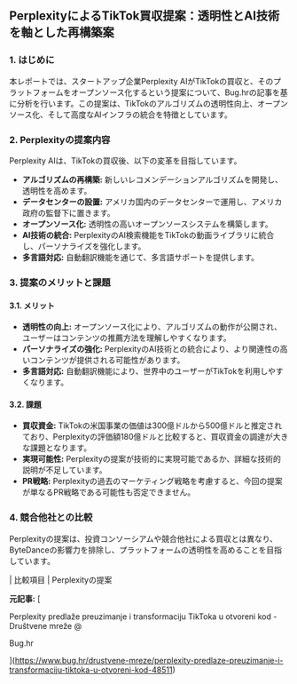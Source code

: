 ## PerplexityによるTikTok買収提案：透明性とAI技術を軸とした再構築案

### 1. はじめに

本レポートでは、スタートアップ企業Perplexity AIがTikTokの買収と、そのプラットフォームをオープンソース化するという提案について、Bug.hrの記事を基に分析を行います。この提案は、TikTokのアルゴリズムの透明性向上、オープンソース化、そして高度なAIインフラの統合を特徴としています。

### 2. Perplexityの提案内容

Perplexity AIは、TikTokの買収後、以下の変革を目指しています。

* **アルゴリズムの再構築:** 新しいレコメンデーションアルゴリズムを開発し、透明性を高めます。
* **データセンターの設置:** アメリカ国内のデータセンターで運用し、アメリカ政府の監督下に置きます。
* **オープンソース化:** 透明性の高いオープンソースシステムを構築します。
* **AI技術の統合:** PerplexityのAI検索機能をTikTokの動画ライブラリに統合し、パーソナライズを強化します。
* **多言語対応:** 自動翻訳機能を通じて、多言語サポートを提供します。

### 3. 提案のメリットと課題

#### 3.1. メリット

* **透明性の向上:** オープンソース化により、アルゴリズムの動作が公開され、ユーザーはコンテンツの推薦方法を理解しやすくなります。
* **パーソナライズの強化:** PerplexityのAI技術との統合により、より関連性の高いコンテンツが提供される可能性があります。
* **多言語対応:** 自動翻訳機能により、世界中のユーザーがTikTokを利用しやすくなります。

#### 3.2. 課題

* **買収資金:** TikTokの米国事業の価値は300億ドルから500億ドルと推定されており、Perplexityの評価額180億ドルと比較すると、買収資金の調達が大きな課題となります。
* **実現可能性:** Perplexityの提案が技術的に実現可能であるか、詳細な技術的説明が不足しています。
* **PR戦略:** Perplexityの過去のマーケティング戦略を考慮すると、今回の提案が単なるPR戦略である可能性も否定できません。

### 4. 競合他社との比較

Perplexityの提案は、投資コンソーシアムや競合他社による買収とは異なり、ByteDanceの影響力を排除し、プラットフォームの透明性を高めることを目指しています。

| 比較項目 | Perplexityの提案 

**元記事:** [


Perplexity predlaže preuzimanje i transformaciju TikToka u otvoreni kod - Društvene mreže @ 
 Bug.hr

 ](https://www.bug.hr/drustvene-mreze/perplexity-predlaze-preuzimanje-i-transformaciju-tiktoka-u-otvoreni-kod-48511)